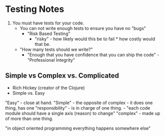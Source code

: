 # Testing Notes


1. You must have tests for your code.
    - You can not write enough tests to ensure you have no "bugs"
        - "Risk Based Testing"
            - "risky" - how likely would this be to fail * how costly would that be.
    - "How many tests should we write?"
        - "Enough that you have confidence that you can ship the code" - "Professional Integrity"


## Simple vs Complex vs. Complicated
- Rich Hickey (creator of the Clojure)
- Simple vs. Easy

"Easy" - close at hand.
"Simple" - the opposite of complex
    - it does one thing, has one "responsibility" - is in charge of one thing.
    - "each code module should have a single axis (reason) to change"
"complex" - made up of more than one thing.

"in object oriented programming everything happens somewhere else"